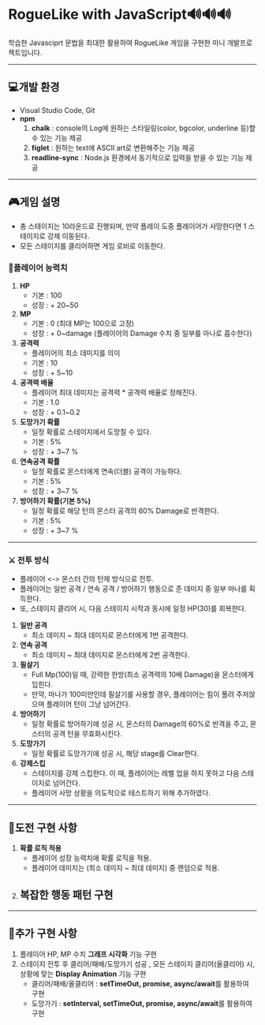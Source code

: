 # RogueLike with JavaScript🔊🔊🔊
학습한 Javasciprt 문법을 최대한 활용하여 RogueLike 게임을 구현한 미니 개발프로젝트입니다.

---

## 💻개발 환경
- Visual Studio Code, Git
- **npm**
  1. **chalk** : console의 Log에 원하는 스타일링(color, bgcolor, underline 등)할 수 있는 기능 제공
  2. **figlet** : 원하는 text에 ASCII art로 변환해주는 기능 제공
  3. **readline-sync** : Node.js 환경에서 동기적으로 입력을 받을 수 있는 기능 제공

---

## 🎮게임 설명
- 총 스테이지는 10라운드로 진행되며, 만약 플레이 도중 플레이어가 사망한다면 1 스테이지로 강제 이동된다.
- 모든 스테이지를 클리어하면 게임 로비로 이동한다.

### 🔋플레이어 능력치
1. **HP**
   - 기본 : 100
   - 성장 : + 20~50
2. **MP**
   - 기본 : 0 (최대 MP는 100으로 고정)
   - 성장 : + 0~damage (플레이어의 Damage 수치 중 일부를 마나로 흡수한다)
3. **공격력**
   - 플레이어의 최소 데미지를 의미
   - 기본 : 10
   - 성장 : + 5~10
4. **공격력 배율**
   - 플레이어 최대 데미지는 공격력 * 공격력 배율로 정해진다.
   - 기본 : 1.0
   - 성장 : + 0.1~0.2
5. **도망가기 확률**
   - 일정 확률로 스테이지에서 도망칠 수 있다.
   - 기본 : 5%
   - 성장 : + 3~7 %
6. **연속공격 확률**
   - 일정 확률로 몬스터에게 연속(더블) 공격이 가능하다.
   - 기본 : 5%
   - 성장 : + 3~7 %
7. **방어하기 확률(기본 5%)**
   - 일정 확률로 해당 턴의 몬스터 공격의 60% Damage로 반격한다.
   - 기본 : 5%
   - 성장 : + 3~7 %
    
---
  
### ⚔ 전투 방식
- 플레이어 <-> 몬스터 간의 턴제 방식으로 전투.
- 플레이어는 일반 공격 / 연속 공격 / 방어하기 행동으로 준 데미지 중 일부 마나를 획득한다.
- 또, 스테이지 클리어 시, 다음 스테이지 시작과 동시에 일정 HP(30)를 회복한다.

1. **일반 공격**
   - 최소 데미지 ~ 최대 데미지로 몬스터에게 1번 공격한다.
2. **연속 공격**
   - 최소 데미지 ~ 최대 데미지로 몬스터에게 2번 공격한다.
3. **필살기**
   - Full Mp(100)일 때, 강력한 한방(최소 공격력의 10배 Damage)을 몬스터에게 입힌다.
   - 만약, 마나가 100미만인데 필살기를 사용할 경우, 플레이어는 힘이 풀려 주저앉으며 플레이어 턴이 그냥 넘어간다.
4. **방어하기**
   - 일정 확률로 방어하기에 성공 시, 몬스터의 Damage의 60%로 반격을 주고, 몬스터의 공격 턴을 무효화시킨다.
5. **도망가기**
   - 일정 확률로 도망가기에 성공 시, 해당 stage를 Clear한다.
6. **강제스킵**
   - 스테이지를 강제 스킵한다. 이 때, 플레이어는 레벨 업을 하지 못하고 다음 스테이지로 넘어간다.
   - 플레이어 사망 상황을 의도적으로 테스트하기 위해 추가하였다.

---

## 📌도전 구현 사항
1. **확률 로직 적용**
   - 플레이어 성장 능력치에 확률 로직을 적용.
   - 플레이어 데미지는 (최소 데미지 ~ 최대 데미지) 중 랜덤으로 적용.
2. **복잡한 행동 패턴 구현**
   - 

---

## 🧨추가 구현 사항
1. 플레이어 HP, MP 수치 **그래프 시각화** 기능 구현
2. 스테이지 전투 후 클리어/패배/도망가기 성공 , 모든 스테이지 클리어(올클리어) 시, 상황에 맞는 **Display Animation** 기능 구현
   - 클리어/패배/올클리어 : **setTimeOut, promise, async/await**를 활용하여 구현
   - 도망가기 : **setInterval, setTimeOut, promise, async/await**를 활용하여 구현

